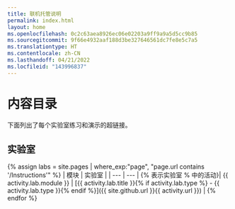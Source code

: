 ```yaml
---
title: 联机托管说明
permalink: index.html
layout: home
ms.openlocfilehash: 0c2c63aea8926ec06e02203a9ff9a9a5d5cc9b85
ms.sourcegitcommit: 9f66e4932aaf188d3be327646561dc7fe8e5c7a5
ms.translationtype: HT
ms.contentlocale: zh-CN
ms.lasthandoff: 04/21/2022
ms.locfileid: "143996837"
---
```

# <a name="content-directory"></a>内容目录

下面列出了每个实验室练习和演示的超链接。

## <a name="labs"></a>实验室

{% assign labs = site.pages | where_exp:"page", "page.url contains '/Instructions'" %}
| 模块 | 实验室 |
| --- | --- | 
{% 表示实验室 % 中的活动}| {{ activity.lab.module }} | [{{ activity.lab.title }}{% if activity.lab.type %} - {{ activity.lab.type }}{% endif %}]({{ site.github.url }}{{ activity.url }}) |
{% endfor %}
